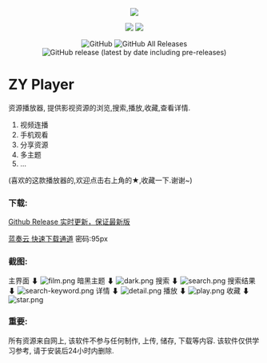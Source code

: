 <p align="center">
<img src="https://i.loli.net/2020/02/22/jvfBbnEuOq5RS9J.png" >
</p>
<p align="center">
<img src="https://forthebadge.com/images/badges/built-with-love.svg">
<img src="https://forthebadge.com/images/badges/made-with-vue.svg">
<p>
<p align="center">
<img alt="GitHub" src="https://img.shields.io/github/license/Hunlongyu/ZY-Player?style=for-the-badge">
<img alt="GitHub All Releases" src="https://img.shields.io/github/downloads/Hunlongyu/ZY-Player/total?style=for-the-badge">
<img alt="GitHub release (latest by date including pre-releases)" src="https://img.shields.io/github/v/release/Hunlongyu/ZY-Player?include_prereleases&style=for-the-badge">
<p>

# ZY Player
资源播放器, 提供影视资源的浏览,搜索,播放,收藏,查看详情.
1. 视频连播
2. 手机观看
3. 分享资源
4. 多主题
5. ...

(喜欢的这款播放器的,欢迎点击右上角的★,收藏一下.谢谢~)
### 下载:
[Github Release 实时更新，保证最新版](https://github.com/Hunlongyu/ZY-Player/releases)

[蓝奏云 快速下载通道](https://www.lanzous.com/b04s6a3re) 密码:95px

### 截图: 
主界面 ⬇
![film.png](https://i.loli.net/2020/01/19/U1EPzoJHhTDnuxA.png)
暗黑主题 ⬇
![dark.png](https://i.loli.net/2020/01/20/eU6J3EFcPTXnjlK.png)
搜索 ⬇
![search.png](https://i.loli.net/2020/01/19/BPvJKxlnNfquRI4.png)
搜索结果 ⬇
![search-keyword.png](https://i.loli.net/2020/01/19/6wfY3rPBokM15hl.png)
详情 ⬇
![detail.png](https://i.loli.net/2020/01/19/CN8E1ikyMbhzo9t.png)
播放 ⬇
![play.png](https://i.loli.net/2020/01/19/4XlJRqmx2y8zAec.png)
收藏 ⬇
![star.png](https://i.loli.net/2020/01/19/Q2fkWUvaXKZJcS4.png)

### 重要: 
所有资源来自网上, 该软件不参与任何制作, 上传, 储存, 下载等内容. 该软件仅供学习参考, 请于安装后24小时内删除.
